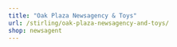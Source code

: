 ```yaml
---
title: "Oak Plaza Newsagency & Toys"
url: /stirling/oak-plaza-newsagency-and-toys/
shop: newsagent
---
```

